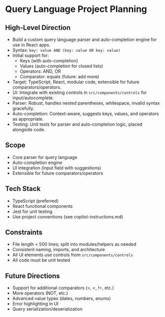 # Query Language Project Planning

## High-Level Direction

- Build a custom query language parser and auto-completion engine for use in React apps.
- Syntax: `key: value AND (key: value OR key: value)`
- Initial support for:
  - Keys (with auto-completion)
  - Values (auto-completion for closed lists)
  - Operators: AND, OR
  - Comparator: equals (future: add more)
- Target: TypeScript, React, modular code, extensible for future comparators/operators.
- UI: Integrate with existing controls in `src/components/controls` for input/autocomplete.
- Parser: Robust, handles nested parentheses, whitespace, invalid syntax gracefully.
- Auto-completion: Context-aware, suggests keys, values, and operators as appropriate.
- Testing: Unit tests for parser and auto-completion logic, placed alongside code.

## Scope

- Core parser for query language
- Auto-completion engine
- UI integration (input field with suggestions)
- Extensible for future comparators/operators

## Tech Stack

- TypeScript (preferred)
- React functional components
- Jest for unit testing
- Use project conventions (see copilot-instructions.md)

## Constraints

- File length < 500 lines; split into modules/helpers as needed
- Consistent naming, imports, and architecture
- All UI elements use controls from `src/components/controls`
- All code must be unit tested

## Future Directions

- Support for additional comparators (>, <, !=, etc.)
- More operators (NOT, etc.)
- Advanced value types (dates, numbers, enums)
- Error highlighting in UI
- Query serialization/deserialization
